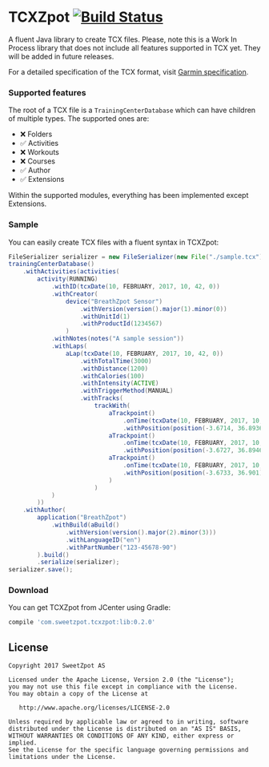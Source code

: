 # TCXZpot [![Build Status](https://travis-ci.org/SweetzpotAS/TCXZpot-Java.svg?branch=master)](https://travis-ci.org/SweetzpotAS/TCXZpot-Java)

A fluent Java library to create TCX files. Please, note this is a Work In Process library that does not include all features supported in TCX yet. They will be added in future releases.

For a detailed specification of the TCX format, visit [Garmin specification](http://www8.garmin.com/xmlschemas/TrainingCenterDatabasev2.xsd).

### Supported features

The root of a TCX file is a `TrainingCenterDatabase` which can have children of multiple types. The supported ones are:

- ❌ Folders
- ✅ Activities
- ❌ Workouts
- ❌ Courses
- ✅ Author
- ✅ Extensions

Within the supported modules, everything has been implemented except Extensions.

### Sample

You can easily create TCX files with a fluent syntax in TCXZpot:

``` java
FileSerializer serializer = new FileSerializer(new File("./sample.tcx"));
trainingCenterDatabase()
    .withActivities(activities(
        activity(RUNNING)
            .withID(tcxDate(10, FEBRUARY, 2017, 10, 42, 0))
            .withCreator(
                device("BreathZpot Sensor")
                    .withVersion(version().major(1).minor(0))
                    .withUnitId(1)
                    .withProductId(1234567)
                )
            .withNotes(notes("A sample session"))
            .withLaps(
                aLap(tcxDate(10, FEBRUARY, 2017, 10, 42, 0))
                    .withTotalTime(3000)
                    .withDistance(1200)
                    .withCalories(100)
                    .withIntensity(ACTIVE)
                    .withTriggerMethod(MANUAL)
                    .withTracks(
                        trackWith(
                            aTrackpoint()
                                .onTime(tcxDate(10, FEBRUARY, 2017, 10, 42, 15))
                                .withPosition(position(-3.6714, 36.8936)),
                            aTrackpoint()
                                .onTime(tcxDate(10, FEBRUARY, 2017, 10, 42, 43))
                                .withPosition(position(-3.6727, 36.8946)),
                            aTrackpoint()
                                .onTime(tcxDate(10, FEBRUARY, 2017, 10, 43, 20))
                                .withPosition(position(-3.6733, 36.901))
                            )
                        )
            )
        ))
    .withAuthor(
        application("BreathZpot")
            .withBuild(aBuild()
                .withVersion(version().major(2).minor(3)))
                .withLanguageID("en")
                .withPartNumber("123-45678-90")
        ).build()
        .serialize(serializer);
serializer.save();
```

### Download

You can get TCXZpot from JCenter using Gradle:

``` groovy
compile 'com.sweetzpot.tcxzpot:lib:0.2.0'
```


## License

    Copyright 2017 SweetZpot AS

    Licensed under the Apache License, Version 2.0 (the "License");
    you may not use this file except in compliance with the License.
    You may obtain a copy of the License at

       http://www.apache.org/licenses/LICENSE-2.0

    Unless required by applicable law or agreed to in writing, software
    distributed under the License is distributed on an "AS IS" BASIS,
    WITHOUT WARRANTIES OR CONDITIONS OF ANY KIND, either express or implied.
    See the License for the specific language governing permissions and
    limitations under the License.
